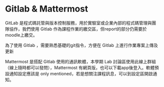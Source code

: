 # Gitlab & Mattermost

GitLab 是程式碼託管與版本控制服務，用於實驗室或企業內部的程式碼管理與團隊協作，我們使用 Gitlab 作為課程作業的繳交區，但report的部分仍需要於moodle上繳交。  

為了使用 Gitlab ，需要熟悉基礎的git指令，方便在 Gitlab 上進行作業專案上傳及更新

Mattermost 是搭配 Gitlab 使用的通訊軟體，本學期 Lab 討論區使用此線上群組（線上隨時都可以發問），Mattermost 有網頁版，也可以下載app後登入。軟體預設通知設定應該是 only mentioned，若是想關注課程訊息，可以到設定區開啟通知。